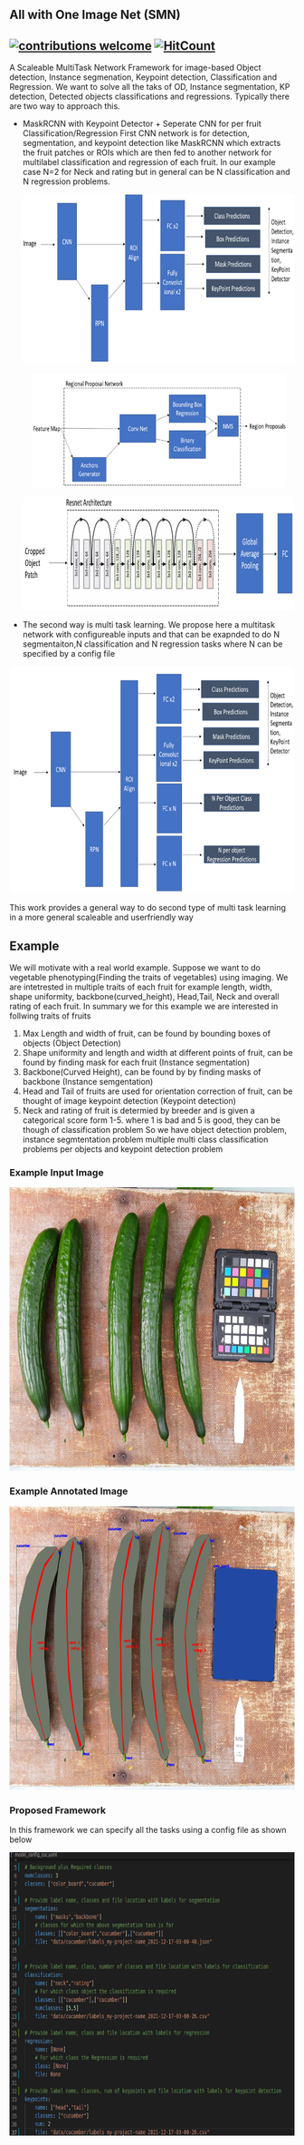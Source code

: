 ## All with One Image Net (SMN)
## [![contributions welcome](https://img.shields.io/badge/contributions-welcome-brightgreen.svg?style=flat)](https://github.com/Asad-Ismail/SMN/issues) [![HitCount](http://hits.dwyl.com/Asad-Ismail/SMN.svg?style=flat-square)](http://hits.dwyl.com/Asad-Ismail/SMN)



A Scaleable MultiTask Network Framework for image-based Object detection, Instance segmenation, Keypoint detection, Classification and Regression. We want to solve all the taks of OD, Instance segmentation, KP detection, Detected objects classifications and regressions. Typically there are two way to approach this.

* MaskRCNN with Keypoint Detector + Seperate CNN for per fruit Classification/Regression
First CNN network is for detection, segmentation, and keypoint detection like MaskRCNN which extracts the fruit patches or ROIs which are then fed to another network for multilabel classification and regression of each fruit. In our example case N=2 for Neck and rating but in general can be N classification and N regression problems.

  <p align="center">
    <img src="figs/pointnet.png" alt="animated" width=650 height=300 />
  </p>
  
  <p align="center">
    <img src="figs/RPN.png" alt="animated" width=450 height=200 />
  </p>
  
  <p align="center">
    <img src="figs/resnet34_2.png" alt="animated" width=650 height=200 />
  </p>


* The second way is multi task learning. We propose here a multitask network with configureable inputs and that can be exapnded to do N segmentaiton,N classification and N regression tasks where N can be specified by a config file

<p align="center">
    <img src="figs/SMN.png" alt="animated" width=650 height=400 />
  </p>
  This work provides a general way to do second type of multi task learning in a more general scaleable and userfriendly way

## Example
We will motivate with a real world example. Suppose we want to do vegetable phenotyping(Finding the traits of vegetables) using imaging. We are intetrested in multiple traits of each fruit for example length, width, shape uniformity, backbone(curved_height), Head,Tail, Neck and overall rating of each fruit. In summary we for this example we are interested in follwing traits of fruits 
1) Max Length and width of fruit, can be found by bounding boxes of objects (Object Detection)
2) Shape uniformity and length and width at different points of fruit, can be found by finding mask for each fruit (Instance segmentation)
3) Backbone(Curved Height), can be found by by finding masks of backbone (Instance semgentation)
4) Head and Tail of fruits are used for orientation correction of fruit, can be thought of image keypoint detection (Keypoint detection)
5) Neck and rating of fruit is determied by breeder and is given a categorical score form 1-5. where 1 is bad and 5 is good, they can be though of classification problem
So we have object detection problem, instance segmtentation problem multiple multi class classification problems per objects and keypoint detection problem
### Example Input Image
  <p align="center">
    <img src="figs/img.png" alt="animated" width=700 height=500 />
  </p> 
  
### Example Annotated Image
  <p align="center">
    <img src="figs/ann_input.png" alt="animated" width=700 height=500 />
  </p>


### Proposed Framework
In this framework we can specify all the tasks using a config file as shown below

  <p align="center">
    <img src="figs/config.png" alt="animated" width=700 height=500 />
  </p>




